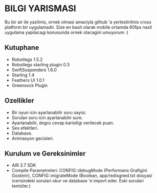 BILGI YARISMASI
===============

Bu bir air ile yazilmis, ornek olmasi amaciyla github 'a yerlestirilmis
cross platform bir uygulamadir. Size en basit olarak mobile ortamda 60fps
nasil uygulama yapilacagi konusunda ornek olacagini umuyorum :)

Kutuphane
---------

 * Robotlegs 1.5.2
 * Robotlegs starling plugin 0.3
 * SwiftSuspenders 1.6.0
 * Starling 1.4
 * Feathers UI 1.0.1
 * Greensock Plugin
 
Ozellikler
----------

 * Bir oyun icin ayarlanabilir soru sayisi.
 * Sorulan soru icin ayarlanabilir sure.
 * Ayarlanabilir, dogru cevap karisiligi verilecek puan.
 * Ses efektleri.
 * Database.
 * Animasyon gecisleri.
 
Kurulum ve Gereksinimler
------------------------
 
 * AIR 3.7 SDK
 * Compile Parametreleri: CONFIG::debugMode (Performans Grafigini Gosterir), CONFIG::migrateMode (Boolean, app/redisgned.txt dosyasi icerisindeki sorulari okur ve database 'e import eder. Eski sorulari temizler.)
